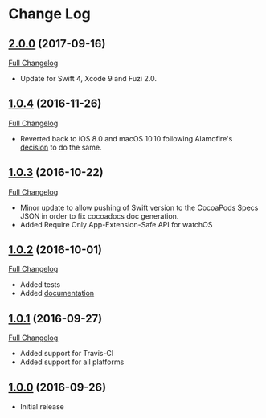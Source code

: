 # Change Log

## [2.0.0](https://github.com/thebluepotato/AlamoFuzi/tree/2.0.0) (2017-09-16)
[Full Changelog](https://github.com/thebluepotato/AlamoFuzi/compare/1.0.4...2.0.0)
- Update for Swift 4, Xcode 9 and Fuzi 2.0.

## [1.0.4](https://github.com/thebluepotato/AlamoFuzi/tree/1.0.4) (2016-11-26)
[Full Changelog](https://github.com/thebluepotato/AlamoFuzi/compare/1.0.3...1.0.4)
- Reverted back to iOS 8.0 and macOS 10.10 following Alamofire's [decision](https://github.com/Alamofire/Alamofire/pull/1774) to do the same.

## [1.0.3](https://github.com/thebluepotato/AlamoFuzi/tree/1.0.3) (2016-10-22)
[Full Changelog](https://github.com/thebluepotato/AlamoFuzi/compare/1.0.2...1.0.3)
- Minor update to allow pushing of Swift version to the CocoaPods Specs JSON in order to fix cocoadocs doc generation.
- Added Require Only App-Extension-Safe API for watchOS

## [1.0.2](https://github.com/thebluepotato/AlamoFuzi/tree/1.0.2) (2016-10-01)
[Full Changelog](https://github.com/thebluepotato/AlamoFuzi/compare/1.0.1...1.0.2)
- Added tests
- Added [documentation](https://thebluepotato.github.io/AlamoFuzi)

## [1.0.1](https://github.com/thebluepotato/AlamoFuzi/tree/1.0.1) (2016-09-27)
[Full Changelog](https://github.com/thebluepotato/AlamoFuzi/compare/1.0.0...1.0.1)
- Added support for Travis-CI
- Added support for all platforms

## [1.0.0](https://github.com/thebluepotato/AlamoFuzi/tree/1.0.0) (2016-09-26)
- Initial release
